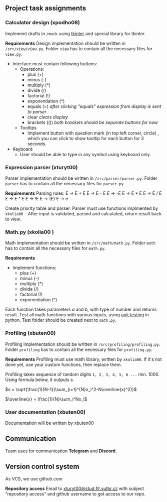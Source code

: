 

## Project task assignments

### Calculator design (xpodho08)
Implement drafts in `/mock` using [tkinter](https://docs.python.org/3/library/tkinter.html) and special library for tkinter.

**Requirements**
Design implementation should be written in `/src/view/view.py`. Folder `view` has to contain all the necessary files for `view.py`.

- Interface must contain following buttons:
	- Operations:
		- plus (+)
		- minus (-)
		- multiply (*)
		- divide (/)
		- factorial (!)
		- exponentiation (^)
		- equals (=) *after clicking "equals" expression from display is sent to parser*
		- clear *clears display*
		- brackets (()) *both brackets should be separate buttons for now*
	- Tooltips
		- Implement button with question mark (in top left corner, circle) , which you can click to show tooltip for each button for 3 seconds.
- Keyboard
	- User should be able to type in any symbol using keyboard only.

### Expression parser (xturyt00)
Parser implementation should be written in `/src/parser/parser.py`. Folder `parser` has to contain all the necessary files for `parser.py`. 

**Requirements**
Parsing rules:
E -> E + E
E -> E - E
E -> -E
E -> E * E
E -> E / E
E -> E ^ E
E -> !E
E -> (E)
E -> e

Create priority table and parser. Parser must use functions implmented by `xkolia00 `. After input is validated, parsed and calculated, return result back to view.

### Math.py (xkolia00 )
Math implementation should be written in `/src/math/math.py`. Folder `math` has to contain all the necessary files for `math.py`.

**Requirements**
- Implement functions:
	- plus (+)
	- minus (-)
	- multiply (*)
	- divide (/)
	- factorial (!)
	- exponentiation (^)

Each function takes parameters *a* and *b*, with type of number and returns result.
Test all math functions with various inputs, using [unit testing](https://www.javatpoint.com/python-unit-testing#:~:text=What%20is%20the%20Python%20unittest,detect%2C%20and%20fix%20the%20errors.) in python. Test folder should be created next to `math.py`.


### Profiling (xbuten00)
Profiling implementation should be written in `/src/profiling/profiling.py`. Folder `profiling` has to contain all the necessary files for `profiling.py`.

**Requirements**
Profiling must use math library, written by `xkolia00`. If it's not done yet, use your custom functions, then replace them.

Profiling takes sequence of random digits `1, 2, 3, 4, 5, 6 ...` min. 1000.
Using formula below, it outputs $s$.

$s = \sqrt{\frac{1}{N-1}(\sum_{i=1}^{N}x_i^2-N\overline{x}^2)}$

$\overline{x} = \frac{1}{N}\sum_i^Nx_i$

### User documentation (xbuten00)
Documentation will be written by xbuten00

## Communication
Team uses for communication **Telegram** and **Discord**.

## Version control system
As VCS, we use github.com

**Repository access**
Email to xturyt00@stud.fit.vutbr.cz with subject "repository access" and github username to get access to our repo.


